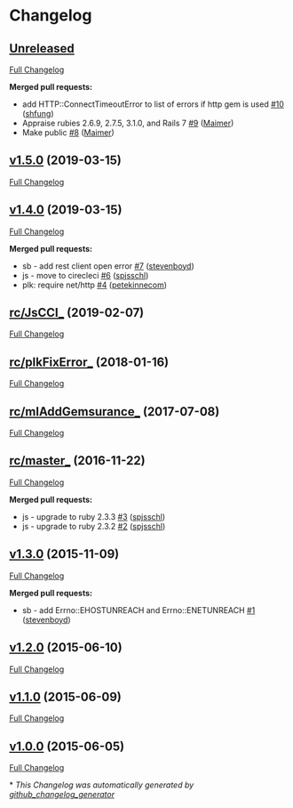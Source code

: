 # Changelog

## [Unreleased](https://github.com/appfolio/ae_network_connection_exception/tree/HEAD)

[Full Changelog](https://github.com/appfolio/ae_network_connection_exception/compare/v1.5.0...HEAD)

**Merged pull requests:**

- add HTTP::ConnectTimeoutError to list of errors if http gem is used [\#10](https://github.com/appfolio/ae_network_connection_exception/pull/10) ([shfung](https://github.com/shfung))
- Appraise rubies 2.6.9, 2.7.5, 3.1.0, and Rails 7 [\#9](https://github.com/appfolio/ae_network_connection_exception/pull/9) ([Maimer](https://github.com/Maimer))
- Make public [\#8](https://github.com/appfolio/ae_network_connection_exception/pull/8) ([Maimer](https://github.com/Maimer))

## [v1.5.0](https://github.com/appfolio/ae_network_connection_exception/tree/v1.5.0) (2019-03-15)

[Full Changelog](https://github.com/appfolio/ae_network_connection_exception/compare/v1.4.0...v1.5.0)

## [v1.4.0](https://github.com/appfolio/ae_network_connection_exception/tree/v1.4.0) (2019-03-15)

[Full Changelog](https://github.com/appfolio/ae_network_connection_exception/compare/rc/JsCCI_...v1.4.0)

**Merged pull requests:**

- sb - add rest client open error [\#7](https://github.com/appfolio/ae_network_connection_exception/pull/7) ([stevenboyd](https://github.com/stevenboyd))
- js - move to cirecleci [\#6](https://github.com/appfolio/ae_network_connection_exception/pull/6) ([spjsschl](https://github.com/spjsschl))
- plk: require net/http [\#4](https://github.com/appfolio/ae_network_connection_exception/pull/4) ([petekinnecom](https://github.com/petekinnecom))

## [rc/JsCCI_](https://github.com/appfolio/ae_network_connection_exception/tree/rc/JsCCI_) (2019-02-07)

[Full Changelog](https://github.com/appfolio/ae_network_connection_exception/compare/rc/plkFixError_...rc/JsCCI_)

## [rc/plkFixError_](https://github.com/appfolio/ae_network_connection_exception/tree/rc/plkFixError_) (2018-01-16)

[Full Changelog](https://github.com/appfolio/ae_network_connection_exception/compare/rc/mlAddGemsurance_...rc/plkFixError_)

## [rc/mlAddGemsurance_](https://github.com/appfolio/ae_network_connection_exception/tree/rc/mlAddGemsurance_) (2017-07-08)

[Full Changelog](https://github.com/appfolio/ae_network_connection_exception/compare/rc/master_...rc/mlAddGemsurance_)

## [rc/master_](https://github.com/appfolio/ae_network_connection_exception/tree/rc/master_) (2016-11-22)

[Full Changelog](https://github.com/appfolio/ae_network_connection_exception/compare/v1.3.0...rc/master_)

**Merged pull requests:**

- js - upgrade to ruby 2.3.3 [\#3](https://github.com/appfolio/ae_network_connection_exception/pull/3) ([spjsschl](https://github.com/spjsschl))
- js - upgrade to ruby 2.3.2 [\#2](https://github.com/appfolio/ae_network_connection_exception/pull/2) ([spjsschl](https://github.com/spjsschl))

## [v1.3.0](https://github.com/appfolio/ae_network_connection_exception/tree/v1.3.0) (2015-11-09)

[Full Changelog](https://github.com/appfolio/ae_network_connection_exception/compare/v1.2.0...v1.3.0)

**Merged pull requests:**

- sb - add Errno::EHOSTUNREACH and Errno::ENETUNREACH [\#1](https://github.com/appfolio/ae_network_connection_exception/pull/1) ([stevenboyd](https://github.com/stevenboyd))

## [v1.2.0](https://github.com/appfolio/ae_network_connection_exception/tree/v1.2.0) (2015-06-10)

[Full Changelog](https://github.com/appfolio/ae_network_connection_exception/compare/v1.1.0...v1.2.0)

## [v1.1.0](https://github.com/appfolio/ae_network_connection_exception/tree/v1.1.0) (2015-06-09)

[Full Changelog](https://github.com/appfolio/ae_network_connection_exception/compare/v1.0.0...v1.1.0)

## [v1.0.0](https://github.com/appfolio/ae_network_connection_exception/tree/v1.0.0) (2015-06-05)

[Full Changelog](https://github.com/appfolio/ae_network_connection_exception/compare/1ad3292f06c47f9be57430df247921464305c5e9...v1.0.0)



\* *This Changelog was automatically generated by [github_changelog_generator](https://github.com/github-changelog-generator/github-changelog-generator)*
